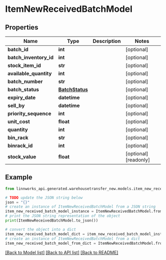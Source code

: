 # ItemNewReceivedBatchModel


## Properties

Name | Type | Description | Notes
------------ | ------------- | ------------- | -------------
**batch_id** | **int** |  | [optional] 
**batch_inventory_id** | **int** |  | [optional] 
**stock_item_id** | **str** |  | [optional] 
**available_quantity** | **int** |  | [optional] 
**batch_number** | **str** |  | [optional] 
**batch_status** | [**BatchStatus**](BatchStatus.md) |  | [optional] 
**expiry_date** | **datetime** |  | [optional] 
**sell_by** | **datetime** |  | [optional] 
**priority_sequence** | **int** |  | [optional] 
**unit_cost** | **float** |  | [optional] 
**quantity** | **int** |  | [optional] 
**bin_rack** | **str** |  | [optional] 
**binrack_id** | **int** |  | [optional] 
**stock_value** | **float** |  | [optional] [readonly] 

## Example

```python
from linnworks_api.generated.warehousetransfer_new.models.item_new_received_batch_model import ItemNewReceivedBatchModel

# TODO update the JSON string below
json = "{}"
# create an instance of ItemNewReceivedBatchModel from a JSON string
item_new_received_batch_model_instance = ItemNewReceivedBatchModel.from_json(json)
# print the JSON string representation of the object
print(ItemNewReceivedBatchModel.to_json())

# convert the object into a dict
item_new_received_batch_model_dict = item_new_received_batch_model_instance.to_dict()
# create an instance of ItemNewReceivedBatchModel from a dict
item_new_received_batch_model_from_dict = ItemNewReceivedBatchModel.from_dict(item_new_received_batch_model_dict)
```
[[Back to Model list]](../README.md#documentation-for-models) [[Back to API list]](../README.md#documentation-for-api-endpoints) [[Back to README]](../README.md)



